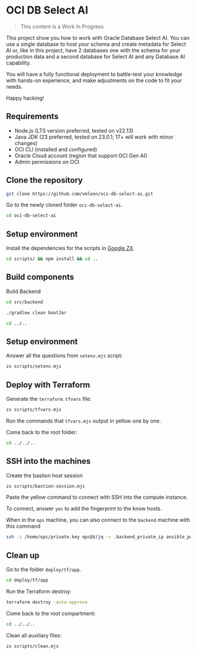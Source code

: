 # OCI DB Select AI

> This content is a Work In Progress

This project show you how to work with Oracle Database Select AI. You can use a single database to host your schema and create metadata for Select AI or, like in this project, have 2 databases one with the schema for your production data and a second database for Select AI and any Database AI capability.

You will have a fully functional deployment to battle-test your knowledge with hands-on experience, and make adjustments on the code to fit your needs.

Happy hacking!

## Requirements

- Node.js (LTS version preferred, tested on v22.13)
- Java JDK (23 preferred, tested on 23.0.1; 17+ will work with minor changes)
- OCI CLI (installed and configured)
- Oracle Cloud account (region that support OCI Gen AI)
- Admin permissions on OCI

## Clone the repository

```bash
git clone https://github.com/vmleon/oci-db-select-ai.git
```

Go to the newly cloned folder `oci-db-select-ai`.

```bash
cd oci-db-select-ai
```

## Setup environment

Install the dependencies for the scripts in [Google ZX](https://google.github.io/zx/).

```bash
cd scripts/ && npm install && cd ..
```

## Build components

Build Backend

```bash
cd src/backend
```

```bash
./gradlew clean bootJar
```

```bash
cd ../..
```

## Setup environment

Answer all the questions from `setenv.mjs` script:

```bash
zx scripts/setenv.mjs
```

## Deploy with Terraform

Generate the `terraform.tfvars` file:

```bash
zx scripts/tfvars.mjs
```

Run the commands that `tfvars.mjs` output in yellow one by one.

Come back to the root folder:

```bash
cd ../../..
```

## SSH into the machines

Create the bastion host session

```bash
zx scripts/bastion-session.mjs
```

Paste the yellow command to connect with SSH into the compute instance.

To connect, answer `yes` to add the fingerprint to the know hosts.

When in the `ops` machine, you can also connect to the `backend` machine with this command

```bash
ssh -i /home/opc/private.key opc@$(jq -r .backend_private_ip ansible_params.json)
```

## Clean up

Go to the folder `deploy/tf/app`.

```bash
cd deploy/tf/app
```

Run the Terraform destroy:

```bash
terraform destroy -auto-approve
```

Come back to the root compartment:

```bash
cd ../../..
```

Clean all auxiliary files:

```bash
zx scripts/clean.mjs
```
